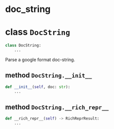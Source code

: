 # doc_string

# class `DocString`

```py
class DocString:
    ...
```

Parse a google format doc-string.

## method `DocString.__init__`

```py
def __init__(self, doc: str):
    ...
```

## method `DocString.__rich_repr__`

```py
def __rich_repr__(self) -> RichReprResult:
    ...
```

